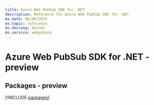 ```yaml
---
title: Azure Web PubSub SDK for .NET
description: Reference for Azure Web PubSub SDK for .NET
ms.date: 06/06/2025
ms.topic: reference
ms.devlang: dotnet
ms.service: webpubsub
---
```

# Azure Web PubSub SDK for .NET - preview
## Packages - preview
[!INCLUDE [packages](web-pubsub-index.md)]